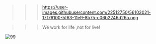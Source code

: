
>>>https://user-images.githubusercontent.com/22512750/56103021-17f76100-5f63-11e9-8b75-c06b2246d26a.png

>>>We work for life ,not for live!   

![99](https://user-images.githubusercontent.com/22512750/56103021-17f76100-5f63-11e9-8b75-c06b2246d26a.png)
